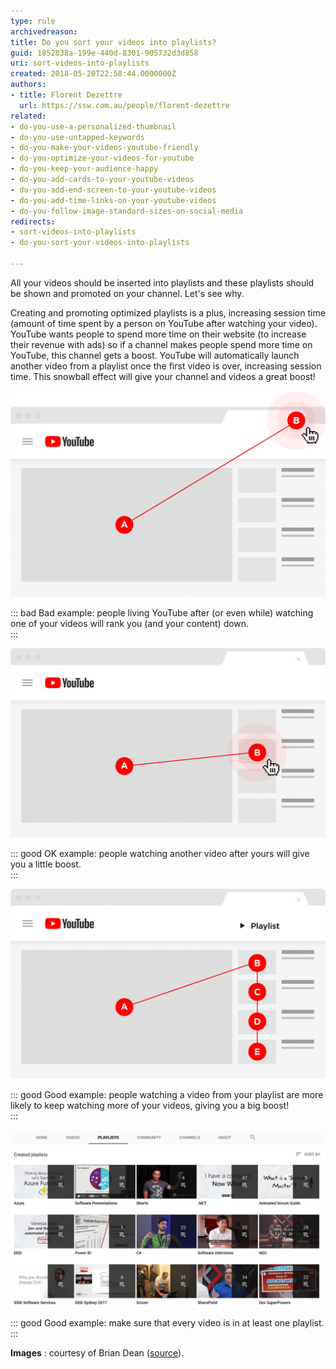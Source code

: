 ```yaml
---
type: rule
archivedreason: 
title: Do you sort your videos into playlists?
guid: 1852838a-199e-440d-8301-905732d3d858
uri: sort-videos-into-playlists
created: 2018-05-20T22:58:44.0000000Z
authors:
- title: Florent Dezettre
  url: https://ssw.com.au/people/florent-dezettre
related:
- do-you-use-a-personalized-thumbnail
- do-you-use-untapped-keywords
- do-you-make-your-videos-youtube-friendly
- do-you-optimize-your-videos-for-youtube
- do-you-keep-your-audience-happy
- do-you-add-cards-to-your-youtube-videos
- do-you-add-end-screen-to-your-youtube-videos
- do-you-add-time-links-on-your-youtube-videos
- do-you-follow-image-standard-sizes-on-social-media
redirects:
- sort-videos-into-playlists
- do-you-sort-your-videos-into-playlists

---
```


All your videos should be inserted into playlists and these playlists should be shown and promoted on your channel. Let's see why.

<!--endintro-->

Creating and promoting optimized playlists is a plus, increasing session time (amount of time spent by a person on YouTube after watching your video). YouTube wants people to spend more time on their website (to increase their revenue with ads) so if a channel makes people spend more time on YouTube, this channel gets a boost. YouTube will automatically launch another video from a playlist once the first video is over, increasing session time. This snowball effect will give your channel and videos a great boost!


![](playlist_bad.png) 

::: bad
Bad example: people living YouTube after (or even while) watching one of your videos will rank you (and your content) down.  
:::


![](playlist_ok.png) 

::: good
OK example: people watching another video after yours will give you a little boost.  
:::


![](playlist_good.png) 

::: good
Good example: people watching a video from your playlist are more likely to keep watching more of your videos, giving you a big boost!  
:::


![](playlist_good_sswtv.png) 

::: good
Good example: make sure that every video is in at least one playlist.  
:::

 **Images** : courtesy of Brian Dean ([source](https://backlinko.com/grow-youtube-channel)).
